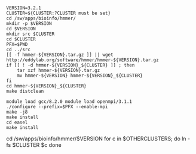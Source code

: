
    VERSION=3.2.1
    CLUSTER=${CLUSTER:?CLUSTER must be set}
    cd /sw/apps/bioinfo/hmmer/
    mkdir -p $VERSION
    cd $VERSION
    mkdir src $CLUSTER
    cd $CLUSTER
    PFX=$PWD
    cd ../src
    [[ -f hmmer-${VERSION}.tar.gz ]] || wget http://eddylab.org/software/hmmer/hmmer-${VERSION}.tar.gz
    if [[ ! -d hmmer-${VERSION}_${CLUSTER} ]] ; then
        tar xzf hmmer-${VERSION}.tar.gz
        mv hmmer-${VERSION} hmmer-${VERSION}_${CLUSTER}
    fi
    cd hmmer-${VERSION}_${CLUSTER}
    make distclean

    module load gcc/8.2.0 module load openmpi/3.1.1
    ./configure --prefix=$PFX --enable-mpi
    make -j8
    make install
    cd easel
    make install

   cd /sw/apps/bioinfo/hmmer/$VERSION
   for c in $OTHERCLUSTERS; do
     ln -fs $CLUSTER $c
   done
